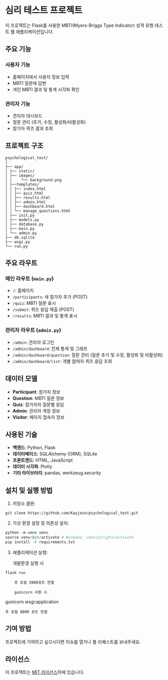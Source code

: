 # 심리 테스트 프로젝트

이 프로젝트는 Flask를 사용한 MBTI(Myers-Briggs Type Indicator) 성격 유형 테스트 웹 애플리케이션입니다.

## 주요 기능

### 사용자 기능
- 홈페이지에서 사용자 정보 입력
- MBTI 질문에 답변
- 개인 MBTI 결과 및 통계 시각화 확인

### 관리자 기능
- 관리자 대시보드
- 질문 관리 (추가, 수정, 활성화/비활성화)
- 참가자 퀴즈 결과 조회

## 프로젝트 구조
```text
psychological_test/
│
├── app/
│ ├── static/
│ ├── images/
│ │    └── background.png
│ ├──templates/
│ │ ├── index.html
│ │ ├── quiz.html
│ │ ├── results.html
│ │ ├── admin.html
│ │ ├── dashboard.html
│ │ └── manage_questions.html
│ ├── init.py
│ ├── models.py
│ ├── database.py
│ ├── main.py
│ └── admin.py
├── db.sqlite
├── wsgi.py
└── run.py
```

## 주요 라우트

### 메인 라우트 (`main.py`)
- `/`: 홈페이지
- `/participants`: 새 참가자 추가 (POST)
- `/quiz`: MBTI 질문 표시
- `/submit`: 퀴즈 응답 제출 (POST)
- `/results`: MBTI 결과 및 통계 표시

### 관리자 라우트 (`admin.py`)
- `/admin`: 관리자 로그인
- `/admin/dashboard`: 전체 통계 및 그래프
- `/admin/dashboard/question`: 질문 관리 (질문 추가 및 수정, 활성화 및 비활성화)
- `/admin/dashboard/list`: 개별 참여자 퀴즈 응답 조회

## 데이터 모델

- **Participant**: 참가자 정보
- **Question**: MBTI 질문 정보
- **Quiz**: 참가자의 질문별 응답
- **Admin**: 관리자 계정 정보
- **Visitor**: 페이지 접속자 정보

## 사용된 기술

- **백엔드**: Python, Flask
- **데이터베이스**: SQLAlchemy (ORM), SQLite
- **프론트엔드**: HTML, JavaScript
- **데이터 시각화**: Plotly
- **기타 라이브러리**: pandas, werkzeug.security

## 설치 및 실행 방법

1. 저장소 클론:
```git
git clone https://github.com/Kayjace/psychological_test.git
```
2. 가상 환경 설정 및 의존성 설치:
```python
python -m venv venv
source venv/bin/activate # Windows: venv\Scripts\activate
pip install -r requirements.txt
```
3. 애플리케이션 실행:
   
    개발환경 실행 시  
```
flask run

    후 로컬 5000포트 연결  
  
    gunicorn 사용 시  
```
gunicorn wsgi:application

    후 로컬 8000 포트 연결  
## 기여 방법

프로젝트에 기여하고 싶으시다면 이슈를 열거나 풀 리퀘스트를 보내주세요.

## 라이선스

이 프로젝트는 [MIT 라이선스](LICENSE)하에 있습니다.
